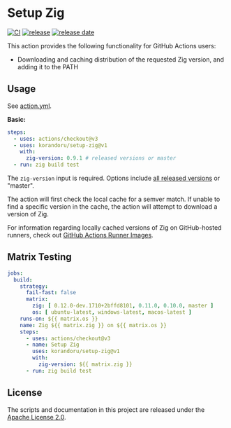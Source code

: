 # Setup Zig

[![CI](https://github.com/korandoru/setup-zig/actions/workflows/ci.yml/badge.svg)](https://github.com/korandoru/setup-zig/actions/workflows/ci.yml)
[![release](https://img.shields.io/github/v/release/korandoru/setup-zig)](https://github.com/korandoru/setup-zig/releases)
[![release date](https://img.shields.io/github/release-date/korandoru/setup-zig)](https://github.com/korandoru/setup-zig/releases)

This action provides the following functionality for GitHub Actions users:

* Downloading and caching distribution of the requested Zig version, and adding it to the PATH

## Usage

See [action.yml](action.yml).

**Basic:**

```yml
steps:
  - uses: actions/checkout@v3
  - uses: korandoru/setup-zig@v1
    with:
      zig-version: 0.9.1 # released versions or master
  - run: zig build test
```

The `zig-version` input is required. Options include [all released versions](https://ziglang.org/download/) or "master".

The action will first check the local cache for a semver match. If unable to find a specific version in the cache, the action will attempt to download a version of Zig.

For information regarding locally cached versions of Zig on GitHub-hosted runners, check out [GitHub Actions Runner Images](https://github.com/actions/runner-images).

## Matrix Testing

```yml
jobs:
  build:
    strategy:
      fail-fast: false
      matrix:
        zig: [ 0.12.0-dev.1710+2bffd8101, 0.11.0, 0.10.0, master ]
        os: [ ubuntu-latest, windows-latest, macos-latest ]
    runs-on: ${{ matrix.os }}
    name: Zig ${{ matrix.zig }} on ${{ matrix.os }}
    steps:
      - uses: actions/checkout@v3
      - name: Setup Zig
        uses: korandoru/setup-zig@v1
        with:
          zig-version: ${{ matrix.zig }}
      - run: zig build test
```

## License

The scripts and documentation in this project are released under the [Apache License 2.0](LICENSE).
